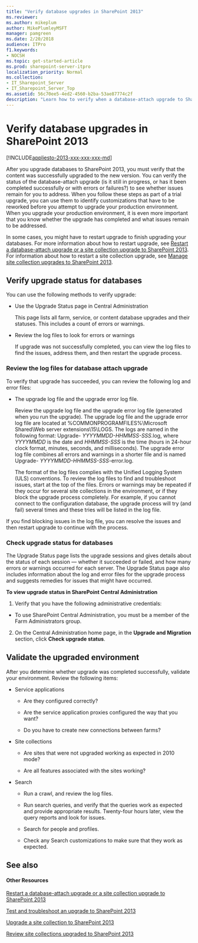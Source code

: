 ```yaml
---
title: "Verify database upgrades in SharePoint 2013"
ms.reviewer: 
ms.author: mikeplum
author: MikePlumleyMSFT
manager: pamgreen
ms.date: 2/20/2018
audience: ITPro
f1.keywords:
- NOCSH
ms.topic: get-started-article
ms.prod: sharepoint-server-itpro
localization_priority: Normal
ms.collection:
- IT_Sharepoint_Server
- IT_Sharepoint_Server_Top
ms.assetid: 56c70ee5-4ed2-4560-b2ba-53ae87774c2f
description: "Learn how to verify when a database-attach upgrade to SharePoint 2013 has finished, and identify any problems that may have occurred."
---
```


# Verify database upgrades in SharePoint 2013

[!INCLUDE[appliesto-2013-xxx-xxx-xxx-md](../includes/appliesto-2013-xxx-xxx-xxx-md.md)] 
  
After you upgrade databases to SharePoint 2013, you must verify that the content was successfully upgraded to the new version. You can verify the status of the database-attach upgrade (is it still in progress, or has it been completed successfully or with errors or failures?) to see whether issues remain for you to address. When you follow these steps as part of a trial upgrade, you can use them to identify customizations that have to be reworked before you attempt to upgrade your production environment. When you upgrade your production environment, it is even more important that you know whether the upgrade has completed and what issues remain to be addressed.
  
In some cases, you might have to restart upgrade to finish upgrading your databases. For more information about how to restart upgrade, see [Restart a database-attach upgrade or a site collection upgrade to SharePoint 2013](restart-a-database-attach-upgrade-or-a-site-collection-upgrade-to-sharepoint-201.md). For information about how to restart a site collection upgrade, see [Manage site collection upgrades to SharePoint 2013](manage-site-collection-upgrades-to-sharepoint-2013.md).
  
## Verify upgrade status for databases
<a name="Verify"> </a>

You can use the following methods to verify upgrade: 
  
- Use the Upgrade Status page in Central Administration
    
    This page lists all farm, service, or content database upgrades and their statuses. This includes a count of errors or warnings.
    
- Review the log files to look for errors or warnings
    
    If upgrade was not successfully completed, you can view the log files to find the issues, address them, and then restart the upgrade process.
    
### Review the log files for database attach upgrade

To verify that upgrade has succeeded, you can review the following log and error files: 
  
- The upgrade log file and the upgrade error log file.
    
    Review the upgrade log file and the upgrade error log file (generated when you run the upgrade). The upgrade log file and the upgrade error log file are located at %COMMONPROGRAMFILES%\Microsoft Shared\Web server extensions\15\LOGS. The logs are named in the following format: Upgrade- _YYYYMMDD-HHMMSS-SSS_.log, where  _YYYYMMDD_ is the date and  _HHMMSS-SSS_ is the time (hours in 24-hour clock format, minutes, seconds, and milliseconds). The upgrade error log file combines all errors and warnings in a shorter file and is named Upgrade-  _YYYYMMDD-HHMMSS-SSS_-error.log.
    
    The format of the log files complies with the Unified Logging System (ULS) conventions. To review the log files to find and troubleshoot issues, start at the top of the files. Errors or warnings may be repeated if they occur for several site collections in the environment, or if they block the upgrade process completely. For example, if you cannot connect to the configuration database, the upgrade process will try (and fail) several times and these tries will be listed in the log file.
    
If you find blocking issues in the log file, you can resolve the issues and then restart upgrade to continue with the process.
  
### Check upgrade status for databases

The Upgrade Status page lists the upgrade sessions and gives details about the status of each session — whether it succeeded or failed, and how many errors or warnings occurred for each server. The Upgrade Status page also includes information about the log and error files for the upgrade process and suggests remedies for issues that might have occurred.
  
 **To view upgrade status in SharePoint Central Administration**
  
1. Verify that you have the following administrative credentials:
    
  - To use SharePoint Central Administration, you must be a member of the Farm Administrators group.
    
2. On the Central Administration home page, in the **Upgrade and Migration** section, click **Check upgrade status**.
    
## Validate the upgraded environment
<a name="ValidateEnv"> </a>

After you determine whether upgrade was completed successfully, validate your environment. Review the following items:
  
- Service applications
    
  - Are they configured correctly?
    
  - Are the service application proxies configured the way that you want?
    
  - Do you have to create new connections between farms?
    
- Site collections
    
  - Are sites that were not upgraded working as expected in 2010 mode?
    
  - Are all features associated with the sites working?
    
- Search
    
  - Run a crawl, and review the log files.
    
  - Run search queries, and verify that the queries work as expected and provide appropriate results. Twenty-four hours later, view the query reports and look for issues.
    
  - Search for people and profiles.
    
  - Check any Search customizations to make sure that they work as expected.
    
## See also
<a name="ValidateEnv"> </a>

#### Other Resources

[Restart a database-attach upgrade or a site collection upgrade to SharePoint 2013](restart-a-database-attach-upgrade-or-a-site-collection-upgrade-to-sharepoint-201.md)
  
[Test and troubleshoot an upgrade to SharePoint 2013](test-and-troubleshoot-an-upgrade-0.md)
  
[Upgrade a site collection to SharePoint 2013](upgrade-a-site-collection-to-sharepoint-2013.md)
  
[Review site collections upgraded to SharePoint 2013](review-site-collections-upgraded-to-sharepoint-2013.md)

